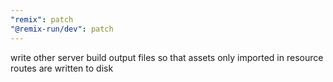```yaml
---
"remix": patch
"@remix-run/dev": patch
---
```


write other server build output files so that assets only imported in resource routes are written to disk
